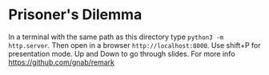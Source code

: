 # Prisoner's Dilemma

In a terminal with the same path as this directory type `python3 -m http.server`.
Then open in a browser `http://localhost:8000`.
Use shift+P for presentation mode. Up and Down to go through slides.
For more info https://github.com/gnab/remark
